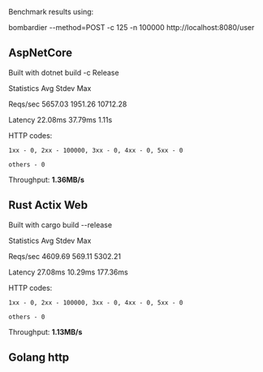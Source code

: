 
Benchmark results using:

bombardier --method=POST -c 125 -n 100000 http://localhost:8080/user

## AspNetCore

Built with dotnet build -c Release

Statistics        Avg      Stdev        Max

  Reqs/sec      5657.03    1951.26   10712.28

  Latency       22.08ms    37.79ms      1.11s

  HTTP codes:

    1xx - 0, 2xx - 100000, 3xx - 0, 4xx - 0, 5xx - 0

    others - 0

  Throughput:     **1.36MB/s**



## Rust Actix Web

Built with cargo build --release

Statistics        Avg      Stdev        Max

  Reqs/sec      4609.69     569.11    5302.21

  Latency       27.08ms    10.29ms   177.36ms

  HTTP codes:

    1xx - 0, 2xx - 100000, 3xx - 0, 4xx - 0, 5xx - 0

    others - 0

  Throughput:     **1.13MB/s**



## Golang http





